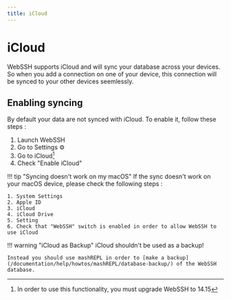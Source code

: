 ```yaml
---
title: iCloud
---
```


# iCloud
WebSSH supports iCloud and will sync your database across your devices. So when you add a connection on one of your device, this connection will be synced to your other devices seemlessly.

## Enabling syncing
By default your data are not synced with iCloud. To enable it, follow these steps :

1. Launch WebSSH
2. Go to Settings :gear:
3. Go to iCloud[^1]
4. Check "Enable iCloud"

!!! tip "Syncing doesn't work on my macOS"
    If the sync doesn't work on your macOS device, please check the following steps :

    1. System Settings
    2. Apple ID
    3. iCloud
    4. iCloud Drive
    5. Setting
    6. Check that "WebSSH" switch is enabled in order to allow WebSSH to use iCloud

!!! warning "iCloud as Backup"
    iCloud shouldn't be used as a backup!

    Instead you should use mashREPL in order to [make a backup](/documentation/help/howtos/mashREPL/database-backup/) of the WebSSH database.

[^1]: In order to use this functionality, you must upgrade WebSSH to 14.15